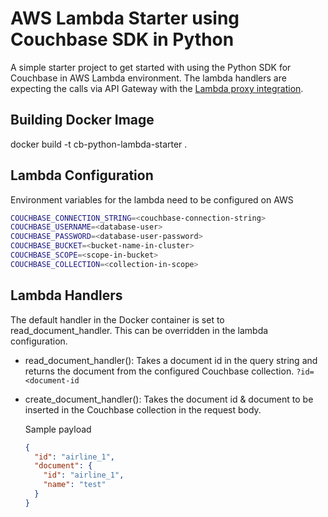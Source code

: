 # AWS Lambda Starter using Couchbase SDK in Python

A simple starter project to get started with using the Python SDK for Couchbase in AWS Lambda environment. The lambda handlers are expecting the calls via API Gateway with the [Lambda proxy integration](https://docs.aws.amazon.com/apigateway/latest/developerguide/set-up-lambda-proxy-integrations.htm).

## Building Docker Image

docker build -t cb-python-lambda-starter .

## Lambda Configuration

Environment variables for the lambda need to be configured on AWS

```sh
COUCHBASE_CONNECTION_STRING=<couchbase-connection-string>
COUCHBASE_USERNAME=<database-user>
COUCHBASE_PASSWORD=<database-user-password>
COUCHBASE_BUCKET=<bucket-name-in-cluster>
COUCHBASE_SCOPE=<scope-in-bucket>
COUCHBASE_COLLECTION=<collection-in-scope>
```

## Lambda Handlers

The default handler in the Docker container is set to read_document_handler. This can be overridden in the lambda configuration.

- read_document_handler(): Takes a document id in the query string and returns the document from the configured Couchbase collection.
  `?id=<document-id`
- create_document_handler(): Takes the document id & document to be inserted in the Couchbase collection in the request body.

  Sample payload

  ```json
  {
    "id": "airline_1",
    "document": {
      "id": "airline_1",
      "name": "test"
    }
  }
  ```
